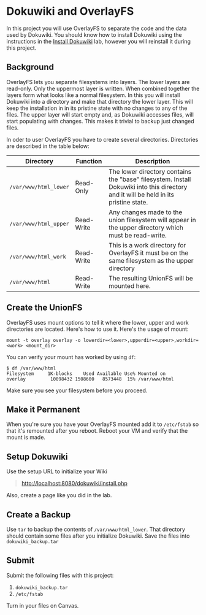 # Dokuwiki and OverlayFS 

In this project you will use OverlayFS to separate the code and the data used by Dokuwiki. You should know how to install Dokuwiki using the instructions in the [Install Dokuwiki](../labs/dokuwiki_install.md) lab, however you will reinstall it during this project.   

## Background

OverlayFS lets you separate filesystems into layers. The lower layers are read-only. Only the uppermost layer is written. When combined together the layers form what looks like a normal filesystem. In this you will install Dokuwiki into a directory and make that directory the lower layer. This will keep the installation in in its pristine state with no changes to any of the files. The upper layer will start empty and, as Dokuwiki accesses files, will start populating with changes. This makes it trivial to backup just changed files. 

In oder to user OverlayFS you have to create several directories. Directories are described in the table below: 

| Directory | Function | Description | 
| --- | --- | --- | 
| `/var/www/html_lower` | Read-Only | The lower directory contains the "base" filesystem. Install Dokuwiki into this directory and it will be held in its pristine state. | 
| `/var/www/html_upper` | Read-Write | Any changes made to the union filesystem will appear in the upper directory which must be read-write. | 
| `/var/www/html_work` | Read-Write | This is a work directory for OverlayFS it must be on the same filesystem as the upper directory | 
| `/var/www/html` | Read-Write | The resulting UnionFS will be mounted here. | 

## Create the UnionFS 

OverlayFS uses mount options to tell it where the lower, upper and work directories are located. Here's how to use it. Here's the usage of mount:

```
mount -t overlay overlay -o lowerdir=<lower>,upperdir=<upper>,workdir=<work> <mount_dir>
```

You can verify your mount has worked by using `df`: 

```
$ df /var/www/html
Filesystem     1K-blocks    Used Available Use% Mounted on
overlay         10098432 1508600   8573448  15% /var/www/html
```

Make sure you see your filesystem before you proceed. 

## Make it Permanent 

When you're sure you have your OverlayFS mounted add it to `/etc/fstab` so that it's remounted after you reboot. Reboot your VM and verify that the mount is made. 

## Setup Dokuwiki

Use the setup URL to initialize your Wiki 

> [http://localhost:8080/dokuwiki/install.php](http://localhost:8080/dokuwiki/install.php)

Also, create a page like you did in the lab.

## Create a Backup 

Use `tar` to backup the contents of `/var/www/html_lower`. That directory should contain some files after you initialize Dokuwiki. Save the files into `dokuwiki_backup.tar`

## Submit 

Submit the following files with this project:

  1. `dokuwiki_backup.tar` 
  2. `/etc/fstab`

Turn in your files on Canvas.



